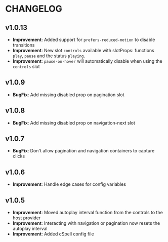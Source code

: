 # CHANGELOG

## v1.0.13

- **Improvement**: Added support for `prefers-reduced-motion` to disable transitions
- **Improvement**: New slot `controls` available with slotProps: functions `play`, `pause` and the status `playing`.
- **Improvement**: `pause-on-hover` will automatically disable when using the `controls` slot

## v1.0.9

- **BugFix**: Add missing disabled prop on pagination slot

## v1.0.8

- **BugFix**: Add missing disabled prop on navigation-next slot

## v1.0.7

- **BugFix**: Don't allow pagination and navigation containers to capture clicks

## v1.0.6

- **Improvement**: Handle edge cases for config variables

## v1.0.5

- **Improvement**: Moved autoplay interval function from the controls to the host provider
- **Improvement**: Interacting with navigation or pagination now resets the autoplay interval
- **Improvement**: Added cSpell config file
